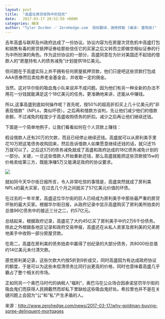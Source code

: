 ```yaml
---
layout: post
title:  "高盛在房贷收购中的狂欢"
date:   2017-03-17 20:52:59 +0800
categories: 编译
author: "Tyler Durden ／ ZeroHedge.com  授权翻译，谢绝转载 (编译: 雷雨辰)"
---
```


去年高盛与联邦及州政府达成了一份协议。协议内容为在房屋次贷危机中高盛打包和销售有毒的房贷抵押证券给那些信任它的买家之后又转而立即做空相似证券的行为中所扮演的角色。作为这份协议的一部分，高盛同意在为针对美国还不起钱的借款人的“房屋持有人的债务减免”计划提供18亿美元。

但问题在于高盛实际上并不拥有任何房屋抵押贷款，他们只是吧这些贷款打包成AAA债券然后卖给养老金基金会，并收取一定的佣金。

当然，这对华尔街的吸血鬼小队来说并不成问题。因为他们有另一种全新的办法不用花一分钱就能满足这个18亿美元的任务。更准确地来讲，还能从中赚钱。

所以,这事高盛到底如何操作呢？首先呢，按50%的超高折扣买上几十亿美元的“非表现借款”（NPLs，类似坏债）。之后再和借款方谈判，先让他们减少他们的借款余额，不过减免的程度少于高盛收购债务的折扣。减少之后再让他们继续还钱。

下面是一个简单地例子，让我们看看如何在个人贷款上赚钱：

假设借款人还有20万的欠款，而且已经停止继续还钱。高盛就可以从房利美手里花10万把这笔债务收购回来，然后告诉借款人如果愿意继续还钱的话，就只还15万就可以了。之后这5万的债务减免就成了高盛和政府达成的18亿债务减免计划的一部分。关键，一旦这些借款人开始重新还钱，那么高盛就能把这些贷款按15w的价格卖给第三方，既能净赚5万又能满足政府的协议要求。

<img src="http://boostss.nos-eastchina1.126.net/ava%2F2017.03.17%20-%20GS%202_0.JPG">

就如同今天华尔街日报所言，令人非常吃惊的事情是，高盛突然就成了房利美NPLs的最大买家，在过去几个月之间就买了57亿美元价值的坏债。

在过去的一年半里，高盛这位华尔街的巨人已经成为房利美手中那些最严重的房贷坏账的最大买家。根据华尔街日报，从政府记录中显示高盛购买了房利美所拍卖的总值96亿债务中的接近三分之二，约57亿元。

总结起来，根据政府记录，高盛花了大约45亿买了房利美手中约2万6千份债务。除此之外根据各地区记录和政府交易申报，高盛还在从私人卖家及房利美的兄弟房地美手中收购一部分房屋贷款。

在周二，高盛在房利美的债务拍卖中赢得了创纪录的大部分债务，共8000份总值约14亿美元未付清欠款。

感觉房利美记录，这些欠款大约按5折到9折成交，同时高盛因为有达成政府协议的额度，于是可以为这些未偿清债务比同行出更高的价格，同时也意味着高盛几乎霸占了整个相关的市场。

正如同另一个奥巴马时代的纳税人“福利”，奥巴马在公众场合因承诺惩罚华尔街的吸血鬼们而获得人民拥戴然而却私下里缺给这些吸血鬼好处。希拉里也并不是在关键问题上会因为“公”和“私”产生矛盾的人。

来源：http://www.zerohedge.com/news/2017-03-17/why-goldman-buying-spree-delinquent-mortgages
